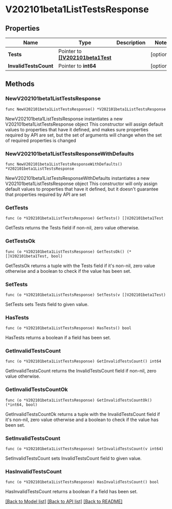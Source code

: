 # V202101beta1ListTestsResponse

## Properties

Name | Type | Description | Notes
------------ | ------------- | ------------- | -------------
**Tests** | Pointer to [**[]V202101beta1Test**](V202101beta1Test.md) |  | [optional] 
**InvalidTestsCount** | Pointer to **int64** |  | [optional] 

## Methods

### NewV202101beta1ListTestsResponse

`func NewV202101beta1ListTestsResponse() *V202101beta1ListTestsResponse`

NewV202101beta1ListTestsResponse instantiates a new V202101beta1ListTestsResponse object
This constructor will assign default values to properties that have it defined,
and makes sure properties required by API are set, but the set of arguments
will change when the set of required properties is changed

### NewV202101beta1ListTestsResponseWithDefaults

`func NewV202101beta1ListTestsResponseWithDefaults() *V202101beta1ListTestsResponse`

NewV202101beta1ListTestsResponseWithDefaults instantiates a new V202101beta1ListTestsResponse object
This constructor will only assign default values to properties that have it defined,
but it doesn't guarantee that properties required by API are set

### GetTests

`func (o *V202101beta1ListTestsResponse) GetTests() []V202101beta1Test`

GetTests returns the Tests field if non-nil, zero value otherwise.

### GetTestsOk

`func (o *V202101beta1ListTestsResponse) GetTestsOk() (*[]V202101beta1Test, bool)`

GetTestsOk returns a tuple with the Tests field if it's non-nil, zero value otherwise
and a boolean to check if the value has been set.

### SetTests

`func (o *V202101beta1ListTestsResponse) SetTests(v []V202101beta1Test)`

SetTests sets Tests field to given value.

### HasTests

`func (o *V202101beta1ListTestsResponse) HasTests() bool`

HasTests returns a boolean if a field has been set.

### GetInvalidTestsCount

`func (o *V202101beta1ListTestsResponse) GetInvalidTestsCount() int64`

GetInvalidTestsCount returns the InvalidTestsCount field if non-nil, zero value otherwise.

### GetInvalidTestsCountOk

`func (o *V202101beta1ListTestsResponse) GetInvalidTestsCountOk() (*int64, bool)`

GetInvalidTestsCountOk returns a tuple with the InvalidTestsCount field if it's non-nil, zero value otherwise
and a boolean to check if the value has been set.

### SetInvalidTestsCount

`func (o *V202101beta1ListTestsResponse) SetInvalidTestsCount(v int64)`

SetInvalidTestsCount sets InvalidTestsCount field to given value.

### HasInvalidTestsCount

`func (o *V202101beta1ListTestsResponse) HasInvalidTestsCount() bool`

HasInvalidTestsCount returns a boolean if a field has been set.


[[Back to Model list]](../README.md#documentation-for-models) [[Back to API list]](../README.md#documentation-for-api-endpoints) [[Back to README]](../README.md)


